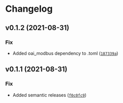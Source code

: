 # Changelog

<!--next-version-placeholder-->

## v0.1.2 (2021-08-31)
### Fix
* Added oai_modbus dependency to .toml ([`187339a`](https://github.com/CrinitusFeles/oai_kpa_mpp/commit/187339a3ba13e5911fd8b5d6e08e697bf71bb90e))

## v0.1.1 (2021-08-31)
### Fix
* Added semantic releases ([`f0c0fc9`](https://github.com/CrinitusFeles/oai_kpa_mpp/commit/f0c0fc9d9e964ecb0ca1d34f00706ba8765dd510))
